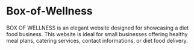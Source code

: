 # Box-of-Wellness
BOX OF WELLNESS is an elegant website designed for showcasing a diet food business. This website is ideal for small businesses offering healthy meal plans, catering services, contact informations, or diet food delivery.
